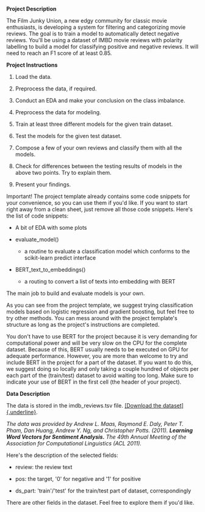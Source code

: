 **Project Description**

The Film Junky Union, a new edgy community for classic movie
enthusiasts, is developing a system for filtering and categorizing movie
reviews. The goal is to train a model to automatically detect negative
reviews. You\'ll be using a dataset of IMBD movie reviews with polarity
labelling to build a model for classifying positive and negative
reviews. It will need to reach an F1 score of at least 0.85.

**Project Instructions**

1.  Load the data.

2.  Preprocess the data, if required.

3.  Conduct an EDA and make your conclusion on the class imbalance.

4.  Preprocess the data for modeling.

5.  Train at least three different models for the given train dataset.

6.  Test the models for the given test dataset.

7.  Compose a few of your own reviews and classify them with all the
    models.

8.  Check for differences between the testing results of models in the
    above two points. Try to explain them.

9.  Present your findings.

Important! The project template already contains some code snippets for
your convenience, so you can use them if you\'d like. If you want to
start right away from a clean sheet, just remove all those code
snippets. Here\'s the list of code snippets:

-   A bit of EDA with some plots

-   evaluate_model()

    -   a routine to evaluate a classification model which conforms to
        the scikit-learn predict interface

-   BERT_text_to_embeddings()

    -   a routing to convert a list of texts into embedding with BERT

The main job to build and evaluate models is your own.

As you can see from the project template, we suggest trying
classification models based on logistic regression and gradient
boosting, but feel free to try other methods. You can mess around with
the project template\'s structure as long as the project\'s instructions
are completed.

You don\'t have to use BERT for the project because it is very demanding
for computational power and will be very slow on the CPU for the
complete dataset. Because of this, BERT usually needs to be executed on
GPU for adequate performance. However, you are more than welcome to try
and include BERT in the project for a part of the dataset. If you want
to do this, we suggest doing so locally and only taking a couple hundred
of objects per each part of the (train/test) dataset to avoid waiting
too long. Make sure to indicate your use of BERT in the first cell (the
header of your project).

**Data Description**

The data is stored in the imdb_reviews.tsv file. [[Download the
dataset]{.underline}](https://code.s3.yandex.net/datasets/imdb_reviews.tsv).

*The data was provided by Andrew L. Maas, Raymond E. Daly, Peter T.
Pham, Dan Huang, Andrew Y. Ng, and Christopher Potts. (2011). **Learning
Word Vectors for Sentiment Analysis.** The 49th Annual Meeting of the
Association for Computational Linguistics (ACL 2011).*

Here\'s the description of the selected fields:

-   review: the review text

-   pos: the target, \'0\' for negative and \'1\' for positive

-   ds_part: \'train\'/\'test\' for the train/test part of dataset,
    correspondingly

There are other fields in the dataset. Feel free to explore them if
you\'d like.



